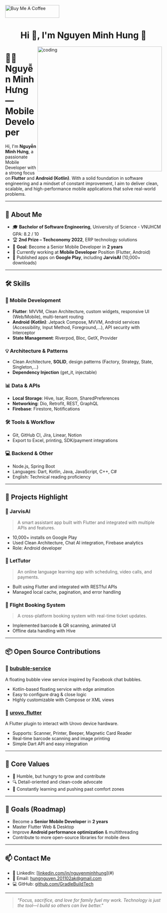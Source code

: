 
<a href="https://www.buymeacoffee.com/roniemartinez" target="_blank"><img src="https://cdn.buymeacoffee.com/buttons/default-orange.png" alt="Buy Me A Coffee" height="41" width="174"></a>

<h1 align="center">Hi 🐼, I'm Nguyen Minh Hung 🐼</h1>
<img align="right" alt="coding" width="400" src="https://github.com/nguyenminhhung2011/nguyenminhhung2011/assets/90996598/eca5bef5-4def-4252-b150-b63a8f3ca6e8">

# 👨‍💻 Nguyễn Minh  Hưng — Mobile Developer

Hi, I'm **Nguyễn Minh Hưng**, a passionate Mobile Developer with a strong focus on **Flutter** and **Android (Kotlin)**. With a solid foundation in software engineering and a mindset of constant improvement, I aim to deliver clean, scalable, and high-performance mobile applications that solve real-world problems.

---

## 🚀 About Me

- 🎓 **Bachelor of Software Engineering**, University of Science - VNUHCM  
  GPA: 8.2 / 10  
- 🏆 **2nd Prize – Techconomy 2022**, ERP technology solutions
- 🎯 **Goal**: Become a Senior Mobile Developer in **2 years**  
- 💼 Currently working at **Mobile Developer** Position (Flutter, Android)
- 📱 Published apps on **Google Play**, including **JarvisAI** (10,000+ downloads)

---

## 🛠️ Skills

### 📱 Mobile Development
- **Flutter**: MVVM, Clean Architecture, custom widgets, responsive UI (Web/Mobile), multi-tenant routing  
- **Android (Kotlin)**: Jetpack Compose, MVVM, Android services (Accessibility, Input Method, Foreground,...), API security with Interceptor  
- **State Management**: Riverpod, Bloc, GetX, Provider  

### 💡 Architecture & Patterns
- Clean Architecture, **SOLID**, design patterns (Factory, Strategy, State, Singleton,...)  
- **Dependency Injection** (get_it, injectable)  

### 📊 Data & APIs
- **Local Storage**: Hive, Isar, Room, SharedPreferences  
- **Networking**: Dio, Retrofit, REST, GraphQL  
- **Firebase**: Firestore, Notifications  

### 🛠️ Tools & Workflow
- Git, GitHub CI, Jira, Linear, Notion  
- Export to Excel, printing, SDK/payment integrations  

### 💻 Backend & Other
- Node.js, Spring Boot  
- Languages: Dart, Kotlin, Java, JavaScript, C++, C#  
- English: Technical reading proficiency  

---

## 📂 Projects Highlight

### 🔹 JarvisAI  
> A smart assistant app built with Flutter and integrated with multiple APIs and features.

- 10,000+ installs on Google Play  
- Used Clean Architecture, Chat AI integration, Firebase analytics  
- Role: Android developer

### 🔹 LetTutor  
> An online language learning app with scheduling, video calls, and payments.

- Built using Flutter and integrated with RESTful APIs  
- Managed local cache, pagination, and error handling  

### 🔹 Flight Booking System  
> A cross-platform booking system with real-time ticket updates.

- Implemented barcode & QR scanning, animated UI  
- Offline data handling with Hive  

---

## 📦 Open Source Contributions

### 🧩 [bububle-service](https://github.com/GradleBuildTech/bububle-service)
A floating bubble view service inspired by Facebook chat bubbles.

- Kotlin-based floating service with edge animation
- Easy to configure drag & close logic
- Highly customizable with Compose or XML views

### 🧩 [urovo_flutter](https://github.com/GradleBuildTech/urovo_flutter)
A Flutter plugin to interact with Urovo device hardware.

- Supports: Scanner, Printer, Beeper, Magnetic Card Reader
- Real-time barcode scanning and image printing
- Simple Dart API and easy integration

---

## 📖 Core Values

- 🤝 Humble, but hungry to grow and contribute  
- 🔍 Detail-oriented and clean-code advocate  
- 🧗 Constantly learning and pushing past comfort zones  

---

## 🧭 Goals (Roadmap)

- Become a **Senior Mobile Developer**  in **2 years**
- Master Flutter Web & Desktop  
- Improve **Android performance optimization** & multithreading  
- Contribute to more open-source libraries for mobile devs  

---

## 📫 Contact Me

- 💼 LinkedIn: [[linkedin.com/in/nguyenminhhung](https://www.linkedin.com/in/h%C6%B0ng-nguy%E1%BB%85n-404020246/)](#)
- 📧 Email: hungnguyen.201102ak@gmail.com 
- 💻 GitHub: [github.com/GradleBuildTech](https://github.com/GradleBuildTech)

---

> *"Focus, sacrifice, and love for family fuel my work. Technology is just the tool—I build so others can live better."*

